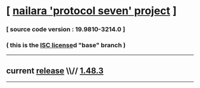 
# [ [nailara 'protocol seven' project](http://src.nailara.net/) ]

### [ source code version : 19.9810-3214.0 ]

### ( this is the [ISC license](license)d "base" branch )
---
## current [release](https://github.com/anotherlink/nailara/releases) \\\\// [1.48.3](https://github.com/anotherlink/nailara/releases/tag/1.48.3)
---
